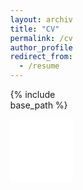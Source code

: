 ```yaml
---
layout: archive
title: "CV"
permalink: /cv/
author_profile: true
redirect_from:
  - /resume
---
```


{% include base_path %}

<html lang="en" >
<head>
  <meta http-equiv="content-type" content="text/html; charset=utf-8">
  <title>kekayan's Resume</title>
</head>
  <body style="width:100; height:100; margin:0;">
    <iframe src="{{ site.baseurl }}/files/Curriculum_Vitae.pdf" style="width:100; height:100;" frameborder="0"></iframe>
  </body>
</html>


